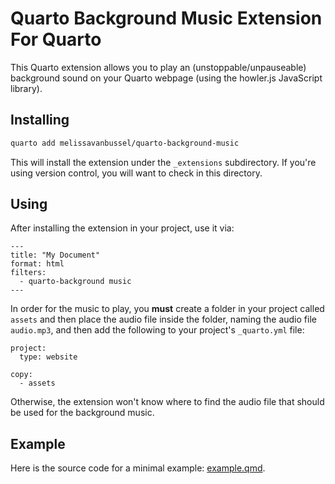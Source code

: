 # Quarto Background Music Extension For Quarto

This Quarto extension allows you to play an (unstoppable/unpauseable) background sound on your Quarto webpage (using the howler.js JavaScript library).

## Installing

```bash
quarto add melissavanbussel/quarto-background-music
```

This will install the extension under the `_extensions` subdirectory.
If you're using version control, you will want to check in this directory.

## Using

After installing the extension in your project, use it via:

```
---
title: "My Document"
format: html
filters:
  - quarto-background music
---
```

In order for the music to play, you **must** create a folder in your project called `assets` and then place the audio file inside the folder, naming the audio file `audio.mp3`, and then add the following to your project's `_quarto.yml` file:

```
project:
  type: website

copy:
  - assets
```

Otherwise, the extension won't know where to find the audio file that should be used for the background music. 

## Example

Here is the source code for a minimal example: [example.qmd](example.qmd).